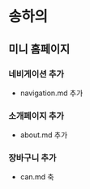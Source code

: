 # 송하의 
## 미니 홈페이지


### 네비게이션 추가
- navigation.md 추가

### 소개페이지 추가
- about.md 추가

### 장바구니 추가
- can.md 축